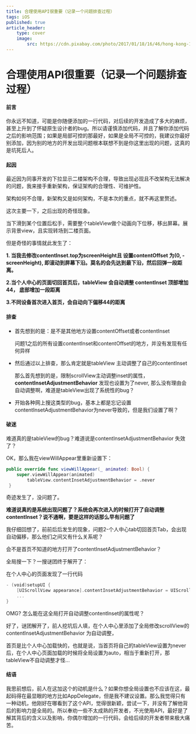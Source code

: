 ```yaml
---
title: 合理使用API很重要（记录一个问题排查过程）
tags: iOS
published: true
article_header:
    type: cover 
    image:
        src: https://cdn.pixabay.com/photo/2017/01/18/16/46/hong-kong-1990268_1280.jpg
---
```


# 合理使用API很重要（记录一个问题排查过程）

#### 前言

你永远不知道，可能是你随便添加的一行代码，对后续的开发造成了多大的麻烦，甚至上升到了怀疑原生设计者的bug。所以请谨慎添加代码，并且了解你添加代码之后的影响范围；如果是局部可控的那最好，如果是全局不可控的，我建议你最好别添加，因为别的地方的开发出现问题根本联想不到是你这里出现的问题，这真的是坑死后人。

#### 起因

最近因为同事开发的下拉显示二楼架构不合理，导致出现必现且不改架构无法解决的问题，我来接手重新架构，保证架构的合理性、可维护性。

架构如何不合理，新架构又是如何架构，不是本次的重点，就不再这里赘述。

这次主要一下，之后出现的奇怪现象。

当下滑到某个位置后松手，需要整个tableView做个动画向下位移，移出屏幕。展示背景view，且实现转场到二楼页面。

但是奇怪的事情就此发生了：

**1. 当我去修改contentInset.top为screenHeight且 设置contentOffset 为(0, -screenHeight), 即滚动到屏幕下沿。莫名的会先达到最下沿，然后回弹一段距离。**

**2.当个人中心的页面切回首页后，tableView 会自动调整 contentInset 顶部增加44， 底部增加一段距离**

**3.不同设备首次进入首页，会自动向下偏移44的距离**

#### 排查

* 首先想到的是：是不是其他地方设置contentOffset或者contentInset

  问题1之后的所有设置contentInset和contentOffset的地方，并没有发现有任何异样

* 然后通过以上排查，那么肯定就是tableView 主动调整了自己的contentInset

  那么首先想到的是，限制scrollView主动调整inset的属性，**contentInsetAdjustmentBehavior** 发现也设置为了never, 那么没有理由会自动调整啊，难道是tableView出现了系统性的bug？

* 开始各种网上搜这类型的bug，基本上都是忘记设置contentInsetAdjustmentBehavior为never导致的，但是我们设置了啊？

#### 破迷

难道真的是tableView的bug？难道说是contentInsetAdjustmentBehavior 失效了？

OK，那么我在viewWillAppear里重新设置下：

```swift
public override func viewWillAppear(_ animated: Bool) {
    super.viewWillAppear(animated)
		tableView.contentInsetAdjustmentBehavior = .never
 }
```



奇迹发生了，没问题了。

**难道说真的是系统出现问题了？系统会再次进入的时候打开了自动调整contentInset？说不通啊，要是这样的话那么早有问题了**

我仔细回想了，前前后后发生的现象，问题2-个人中心tab切回首页Tab，会出现自动偏移，那么他们之间又有什么关系呢？

会不是首页不知道的地方打开了contentInsetAdjustmentBehavior？

全局搜一下？一搜谜团终于解开了：

在个人中心的页面发现了一行代码

```swift
- (void)setupUI {
    [UIScrollView appearance].contentInsetAdjustmentBehavior = UIScrollViewContentInsetAdjustmentAutomatic;
 	...   
}
```

OMG? 怎么能在这全局打开自动调整contentInset的属性呢？

好了，谜团解开了，前人挖坑后人填，在个人中心里添加了全局修改scrollView的contentInsetAdjustmentBehavior 为自动调整，

首页是比个人中心加载快的，也就是说，当首页将自己的tableView设置为never后，在个人中心页面加载的时候将全局设置为auto，相当于重新打开，那tableView不自动调整才怪...

#### 结语

我思前想后，前人在这加这个的动机是什么？如果你想全局设置也不应该在这，最起码得在最显眼的地方比如AppDelegate，但是我不建议设置。那么我觉得只有一种动机，他刚好在哪看到了这个API，觉得很新颖，尝试一下，并没有了解他背后的影响力是全局的。所以奉劝一些不太成熟的开发者，不光使用API，最好是了解其背后的含义以及影响，你偶尔增加的一行代码，会给后续的开发者带来极大痛苦。



